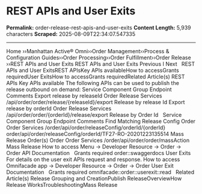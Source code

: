 # REST APIs and User Exits

**Permalink:** order-release-rest-apis-and-user-exits
**Content Length:** 5,939 characters
**Scraped:** 2025-08-09T22:34:07.547335

---

Home &rsaquo;&rsaquo;Manhattan Active® Omni&rsaquo;&rsaquo;Order Management&rsaquo;&rsaquo;Process & Configuration Guides&rsaquo;&rsaquo;Order Processing&rsaquo;&rsaquo;Order Fulfillment&rsaquo;&rsaquo;Order Release ››REST APIs and User Exits REST APIs and User Exits Previous&nbsp;I&nbsp;Next &nbsp; REST APIs and User ExitsREST APIsKey APIs availableHow to accessGrants requiredUser ExitsHow to accessGrants requiredRelated Article(s) REST APIs Key APIs available The following APIs can be used to publish the release outbound on demand: Service Component Group Endpoint Comments Export release by releaseId Order Release Services /api/order/order/release/{releaseId}/export Release by release Id Export release by orderId Order Release Services /api/order/order/{orderId}/release/export Release by Order Id &nbsp; Service Component Group Endpoint Comments Find Matching Release Config Order Order Services /order/api/order/releaseConfig/orderId/{orderId} order/api/order/releaseConfig/orderId/TF27-RO-20201223135514 Mass Release Order(s) Order Order Services /order/api/order/order/massAction Mass Release How to access Menu -&gt; Developer Resource -&gt; Order -&gt; Order API Documentation &nbsp; Grants required order::swaggerdocs User Exits For details on the user exit APIs request and response. How to access Omnifacade app -&gt; Developer Resource -&gt; Order -&gt; Order User Exit Documentation &nbsp; Grants required omnifacade::order::userexit::read &nbsp; Related Article(s) Release Grouping and CreationPublish ReleaseOverviewHow Release WorksTroubleshootingMass Release &nbsp; &nbsp;